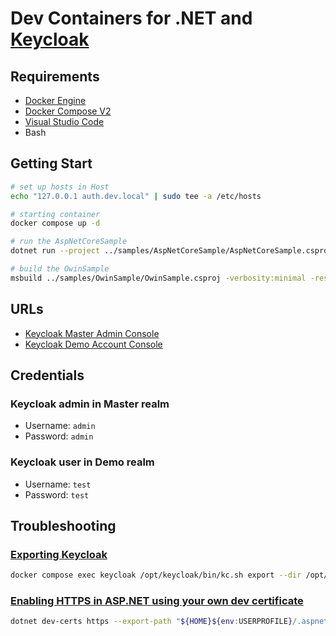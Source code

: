 # Dev Containers for .NET and [Keycloak](https://www.keycloak.org)

## Requirements

- [Docker Engine](https://docs.docker.com/install/)
- [Docker Compose V2](https://docs.docker.com/compose/cli-command/)
- [Visual Studio Code](https://code.visualstudio.com/)
- Bash

## Getting Start

```sh
# set up hosts in Host
echo "127.0.0.1 auth.dev.local" | sudo tee -a /etc/hosts

# starting container
docker compose up -d

# run the AspNetCoreSample
dotnet run --project ../samples/AspNetCoreSample/AspNetCoreSample.csproj

# build the OwinSample
msbuild ../samples/OwinSample/OwinSample.csproj -verbosity:minimal -restore
```

## URLs

- [Keycloak Master Admin Console](http://auth.dev.local:8080/admin/master/console)
- [Keycloak Demo Account Console](http://auth.dev.local:8080/realms/demo/account)

## Credentials

### Keycloak admin in Master realm

- Username: `admin`
- Password: `admin`

### Keycloak user in Demo realm

- Username: `test`
- Password: `test`

## Troubleshooting

### [Exporting Keycloak](https://www.keycloak.org/server/importExport)

```sh
docker compose exec keycloak /opt/keycloak/bin/kc.sh export --dir /opt/keycloak/data/export/ --realm demo
```

### [Enabling HTTPS in ASP.NET using your own dev certificate](https://learn.microsoft.com/aspnet/core/security/docker-compose-https)

```sh
dotnet dev-certs https --export-path "${HOME}${env:USERPROFILE}/.aspnet/https/aspnetapp.pem" --format Pem --no-password
```
